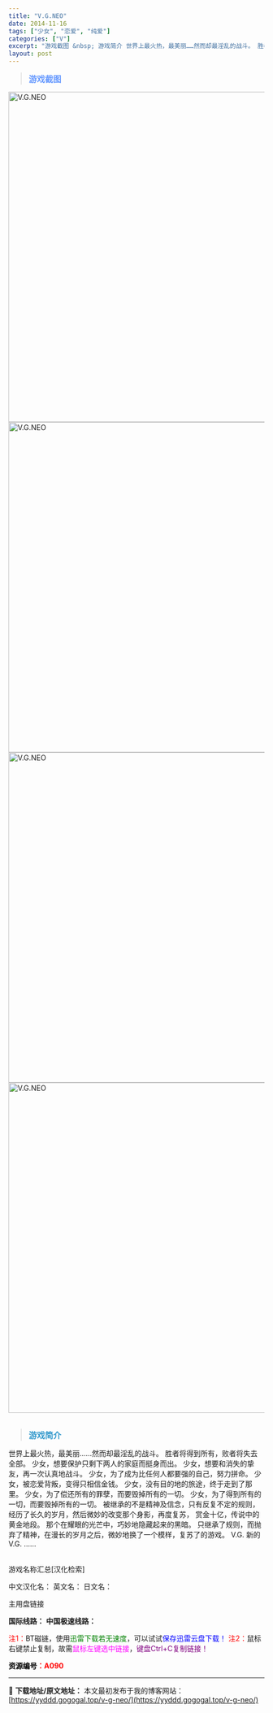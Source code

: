 ```yaml
---
title: "V.G.NEO"
date: 2014-11-16
tags: ["少女", "恋爱", "纯爱"]
categories: ["V"]
excerpt: "游戏截图 &nbsp; 游戏简介 世界上最火热，最美丽……然而却最淫乱的战斗。 胜者将得到所有，败者将失去全部。 少女，想要保护只剩下两人的家庭而挺身而出。 少女，想要和消失的挚友，再一次认真地战斗。 少女，为了成为比任何人都要强的自己，努力拼命。 少女，被恋爱背叛，变得只相信金钱。 少女，没有目的&hellip;"
layout: post
---
```


<div>
<blockquote><b><span style="font-size: 12pt; color: #6699ff;">游戏截图</span></b></blockquote>
<div><img title="点击放大" src="https://yyddd.gogogal.top/wp-content/uploads/2025/04/20250430_6811fe648429a.webp" alt="V.G.NEO" width="650" /></div>
<div><img title="点击放大" src="https://yyddd.gogogal.top/wp-content/uploads/2025/04/20250430_6811fe66217eb.webp" alt="V.G.NEO" width="650" /></div>
<div><img title="点击放大" src="https://yyddd.gogogal.top/wp-content/uploads/2025/04/20250430_6811fe6791167.webp" alt="V.G.NEO" width="650" /></div>
<div><img title="点击放大" src="https://yyddd.gogogal.top/wp-content/uploads/2025/04/20250430_6811fe69a432d.webp" alt="V.G.NEO" width="650" /></div>
&nbsp;
<blockquote><b><span style="font-size: 12pt; color: #3399cc;">游戏简介</span></b></blockquote>
<div>世界上最火热，最美丽……然而却最淫乱的战斗。
胜者将得到所有，败者将失去全部。
少女，想要保护只剩下两人的家庭而挺身而出。
少女，想要和消失的挚友，再一次认真地战斗。
少女，为了成为比任何人都要强的自己，努力拼命。
少女，被恋爱背叛，变得只相信金钱。
少女，没有目的地的旅途，终于走到了那里。
少女，为了偿还所有的罪孽，而要毁掉所有的一切。
少女，为了得到所有的一切，而要毁掉所有的一切。
被继承的不是精神及信念，只有反复不定的规则，
经历了长久的岁月，然后微妙的改变那个身影，再度复苏，
赏金十亿，传说中的黄金地段。
那个在耀眼的光芒中，巧妙地隐藏起来的黑暗。
只继承了规则，而抛弃了精神，在漫长的岁月之后，微妙地换了一个模样，复苏了的游戏。
V.G.
新的V.G. ……</div>
&nbsp;

游戏名称汇总[汉化检索]

中文汉化名：
英文名：
日文名：
</div>
<div class="panel panel-primary">
<div class="panel-heading">主用盘链接</div>
<div class="panel-body">

<b>国际线路：</b>
<b>中国极速线路：</b>


<span style="color: #ff0000;">注1：</span>BT磁链，使用<span style="color: #008000;">迅雷下载若无速度</span>，可以试试<span style="color: #0000ff;">保存迅雷云盘下载！</span>
<span style="color: #ff0000;">注2：</span>鼠标右键禁止复制，故需<span style="color: #ff00ff;">鼠标左键选中链接</span>，<span style="color: #800080;">键盘Ctrl+C复制链接！</span>

</div>
<div class="panel-footer"><span style="color: #ff0000;"><b><span style="color: #000000;">资源编号</span>：A090</b></span></div>
</div>

---
📖 **下载地址/原文地址：** 本文最初发布于我的博客网站：[https://yyddd.gogogal.top/v-g-neo/](https://yyddd.gogogal.top/v-g-neo/)
